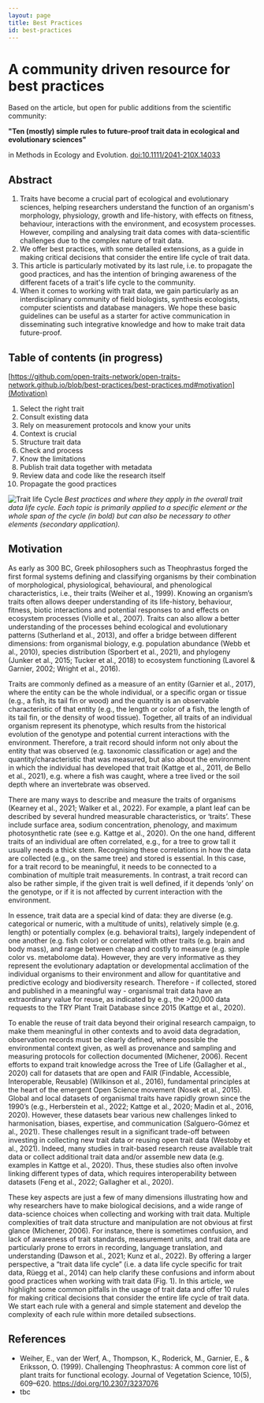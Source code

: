 ```yaml
---
layout: page
title: Best Practices
id: best-practices
---
```


# A community driven resource for best practices
Based on the article, but open for public additions from the scientific community:

**"Ten (mostly) simple rules to future-proof trait data in ecological and evolutionary sciences"**

in Methods in Ecology and Evolution. [doi:10.1111/2041-210X.14033]()


## Abstract
1. Traits have become a crucial part of ecological and evolutionary sciences, helping researchers understand the function of an organism's morphology, physiology, growth and life-history, with effects on fitness, behaviour, interactions with the environment, and ecosystem processes. However, compiling and analysing trait data comes with data-scientific challenges due to the complex nature of trait data. 
2. We offer best practices, with some detailed extensions, as a guide in making critical decisions that consider the entire life cycle of trait data. 
3. This article is particularly motivated by its last rule, i.e. to propagate the good practices, and has the intention of bringing awareness of the different facets of a trait's life cycle to the community. 
4. When it comes to working with trait data, we gain particularly as an interdisciplinary community of field biologists, synthesis ecologists, computer scientists and database managers. We hope these basic guidelines can be useful as a starter for active communication in disseminating such integrative knowledge and how to make trait data future-proof.

## Table of contents (in progress)

[https://github.com/open-traits-network/open-traits-network.github.io/blob/best-practices/best-practices.md#motivation](Motivation)
1. Select the right trait
2. Consult existing data
3. Rely on measurement protocols and know your units
4. Context is crucial
5. Structure trait data
6. Check and process 
7. Know the limitations 
8. Publish trait data together with metadata 
9. Review data and code like the research itself
10. Propagate the good practices

![Trait life Cycle](https://github.com/open-traits-network/open-traits-network.github.io/blob/best-practices/_best-practices/Trait_data_fig_new2.png)
*Best practices and where they apply in the overall trait data life cycle. Each topic is primarily applied to a specific element or the whole span of the cycle (in bold) but can also be necessary to other elements (secondary application).*

## Motivation
As early as 300 BC, Greek philosophers such as Theophrastus forged the first formal systems defining and classifying organisms by their combination of morphological, physiological, behavioural, and phenological characteristics, i.e., their traits (Weiher et al., 1999). Knowing an organism’s traits often allows deeper understanding of its life-history, behaviour, fitness, biotic interactions and potential responses to and effects on ecosystem processes (Violle et al., 2007). Traits can also allow a better understanding of the processes behind ecological and evolutionary patterns (Sutherland et al., 2013), and offer a bridge between different dimensions: from organismal biology, e.g. population abundance (Webb et al., 2010), species distribution (Sporbert et al., 2021), and phylogeny (Junker et al., 2015; Tucker et al., 2018) to ecosystem functioning (Lavorel & Garnier, 2002; Wright et al., 2016).

Traits are commonly defined as a measure of an entity (Garnier et al., 2017), where the entity can be the whole individual, or a specific organ or tissue (e.g., a fish, its tail fin or wood) and the quantity is an observable characteristic of that entity (e.g., the length or color of a fish, the length of its tail fin, or the density of wood tissue). Together, all traits of an individual organism represent its phenotype, which results from the historical evolution of the genotype and potential current interactions with the environment. Therefore, a trait record should inform not only about the entity that was observed (e.g. taxonomic classification or age) and the quantity/characteristic that was measured, but also about the environment in which the individual has developed that trait (Kattge et al., 2011, de Bello et al., 2021), e.g. where a fish was caught, where a tree lived or the soil depth where an invertebrate was observed. 

There are many ways to describe and measure the traits of organisms (Kearney et al., 2021; Walker et al., 2022). For example, a plant leaf can be described by several hundred measurable characteristics, or ‘traits’. These include surface area, sodium concentration, phenology, and maximum photosynthetic rate (see e.g. Kattge et al., 2020). On the one hand, different traits of an individual are often correlated, e.g., for a tree to grow tall it usually needs a thick stem. Recognising these correlations in how the data are collected (e.g., on the same tree) and stored is essential. In this case, for a trait record to be meaningful, it needs to be connected to a combination of multiple trait measurements. In contrast, a trait record can also be rather simple, if the given trait is well defined, if it depends ‘only’ on the genotype, or if it is not affected by current interaction with the environment.

In essence, trait data are a special kind of data: they are diverse (e.g. categorical or numeric, with a multitude of units), relatively simple (e.g. length) or potentially complex (e.g. behavioral traits), largely independent of one another (e.g. fish color) or correlated with other traits (e.g. brain and body mass), and range between cheap and costly to measure (e.g. simple color vs. metabolome data). However, they are very informative as they represent the evolutionary adaptation or developmental acclimation of the individual organisms to their environment and allow for quantitative and predictive ecology and biodiversity research. Therefore - if collected, stored and published in a meaningful way - organismal trait data have an extraordinary value for reuse, as indicated by e.g., the >20,000 data requests to the TRY Plant Trait Database since 2015 (Kattge et al., 2020).

To enable the reuse of trait data beyond their original research campaign, to make them meaningful in other contexts and to avoid data degradation, observation records must be clearly defined, where possible the environmental context given, as well as provenance and sampling and measuring protocols for collection documented (Michener, 2006). Recent efforts to expand trait knowledge across the Tree of Life (Gallagher et al., 2020) call for datasets that are open and FAIR (Findable, Accessible, Interoperable, Reusable) (Wilkinson et al., 2016), fundamental principles at the heart of the emergent Open Science movement (Nosek et al., 2015). Global and local datasets of organismal traits have rapidly grown since the 1990’s (e.g., Herberstein et al., 2022; Kattge et al., 2020; Madin et al., 2016, 2020). However, these datasets bear various new challenges linked to harmonisation, biases, expertise, and communication (Salguero-Gómez et al., 2021). These challenges result in a significant trade-off between investing in collecting new trait data or reusing open trait data (Westoby et al., 2021). Indeed, many studies in trait-based research reuse available trait data or collect additional trait data and/or assemble new data (e.g. examples in Kattge et al., 2020). Thus, these studies also often involve linking different types of data, which requires interoperability between datasets (Feng et al., 2022; Gallagher et al., 2020).

These key aspects are just a few of many dimensions illustrating how and why researchers have to make biological decisions, and a wide range of data-science choices when collecting and working with trait data. Multiple complexities of trait data structure and manipulation are not obvious at first glance (Michener, 2006). For instance, there is sometimes confusion, and lack of awareness of trait standards, measurement units, and trait data are particularly prone to errors in recording, language translation, and understanding (Dawson et al., 2021; Kunz et al., 2022). By offering a larger perspective, a “trait data life cycle” (i.e. a data life cycle specific for trait data, Rüegg et al., 2014) can help clarify these confusions and inform about good practices when working with trait data (Fig. 1). In this article, we highlight some common pitfalls in the usage of trait data and offer 10 rules for making critical decisions that consider the entire life cycle of trait data. We start each rule with a general and simple statement and develop the complexity of each rule within more detailed subsections.

## References 
* Weiher, E., van der Werf, A., Thompson, K., Roderick, M., Garnier, E., & Eriksson, O. (1999). Challenging Theophrastus: A common core list of plant traits for functional ecology. Journal of Vegetation Science, 10(5), 609–620. https://doi.org/10.2307/3237076
* tbc
